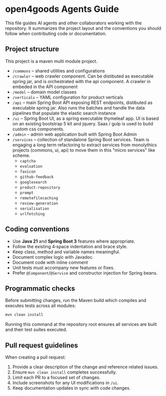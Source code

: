 # open4goods Agents Guide

This file guides AI agents and other collaborators working with the repository.
It summarizes the project layout and the conventions you should follow when contributing code or documentation.

## Project structure

This project is a maven multi module project.

- `/commons` – shared utilities and configurations
- `/crawler` – web crawler component. Can be distibuted as executable spring jar, and is orchestrated with the api component. A crawler in embeded in the API component 
- `/model` – domain model classes
- `/verticals` – YAML configuration for product verticals
- `/api` – main Spring Boot API exposing REST endpoints, distibuted as executable spring jar. Also runs the batches and handle the data pipelines that populate the elastic search instance
- `/ui` – Spring Boot UI, as a spring executable thymeleaf app. UI is based on an existing bootstrap 5 kit and jquery. Saas / gulp is used to build custom css components.
- `/admin` – admin web application built with Spring Boot Admin
- `/services` – collection of standalone Spring Boot services. Team is engaging a long term refactoring to extract services from monolythics projects (commons, ui, api) to move them in this "micro services" like scheme.
    - `captcha`
    - `evaluation`
    - `favicon`
    - `github-feedback`
    - `googlesearch`
    - `product-repository`
    - `prompt`
    - `remotefilecaching`
    - `review-generation`
    - `serialisation`
    - `urlfetching`


## Coding conventions

- Use **Java 21** and **Spring Boot 3** features where appropriate.
- Follow the existing 4‑space indentation and brace style.
- Keep class, method and variable names meaningful.
- Document complex logic with Javadoc.
- Document code with inline comment
- Unit tests must accompany new features or fixes.
- Prefer `@Component`/`@Service` and constructor injection for Spring beans.


## Programmatic checks

Before submitting changes, run the Maven build which compiles and executes tests across all modules:

```bash
mvn clean install
```

Running this command at the repository root ensures all services are built and their test suites executed.

## Pull request guidelines

When creating a pull request:

1. Provide a clear description of the change and reference related issues.
2. Ensure `mvn clean install` completes successfully.
3. Limit each PR to a focused set of changes.
4. Include screenshots for any UI modifications in `/ui`.
5. Keep documentation updates in sync with code changes.